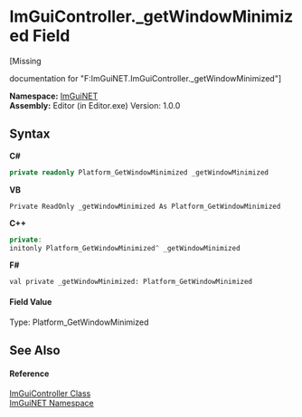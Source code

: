 # ImGuiController._getWindowMinimized Field
 

\[Missing <summary> documentation for "F:ImGuiNET.ImGuiController._getWindowMinimized"\]

**Namespace:**&nbsp;<a href="7ecbdf68-1567-8265-0ab1-032412bfb743">ImGuiNET</a><br />**Assembly:**&nbsp;Editor (in Editor.exe) Version: 1.0.0

## Syntax

**C#**<br />
``` C#
private readonly Platform_GetWindowMinimized _getWindowMinimized
```

**VB**<br />
``` VB
Private ReadOnly _getWindowMinimized As Platform_GetWindowMinimized
```

**C++**<br />
``` C++
private:
initonly Platform_GetWindowMinimized^ _getWindowMinimized
```

**F#**<br />
``` F#
val private _getWindowMinimized: Platform_GetWindowMinimized
```


#### Field Value
Type: Platform_GetWindowMinimized

## See Also


#### Reference
<a href="dc8569e8-a101-000f-d0db-652eaa2a83fb">ImGuiController Class</a><br /><a href="7ecbdf68-1567-8265-0ab1-032412bfb743">ImGuiNET Namespace</a><br />